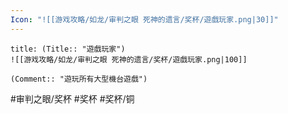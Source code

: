 ```yaml
---
Icon: "![[游戏攻略/如龙/审判之眼 死神的遗言/奖杯/遊戲玩家.png|30]]"
---
```

```ad-common-bronze-trophy
title: (Title:: "遊戲玩家")
![[游戏攻略/如龙/审判之眼 死神的遗言/奖杯/遊戲玩家.png|100]]

(Comment:: "遊玩所有大型機台遊戲")
```

#审判之眼/奖杯 #奖杯 #奖杯/铜
